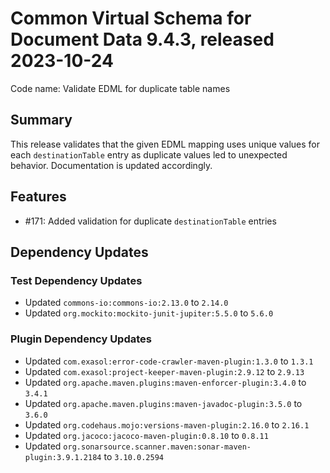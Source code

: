 # Common Virtual Schema for Document Data 9.4.3, released 2023-10-24

Code name: Validate EDML for duplicate table names

## Summary

This release validates that the given EDML mapping uses unique values for each `destinationTable` entry as duplicate values led to unexpected behavior. Documentation is updated accordingly.

## Features

* #171: Added validation for duplicate `destinationTable` entries

## Dependency Updates

### Test Dependency Updates

* Updated `commons-io:commons-io:2.13.0` to `2.14.0`
* Updated `org.mockito:mockito-junit-jupiter:5.5.0` to `5.6.0`

### Plugin Dependency Updates

* Updated `com.exasol:error-code-crawler-maven-plugin:1.3.0` to `1.3.1`
* Updated `com.exasol:project-keeper-maven-plugin:2.9.12` to `2.9.13`
* Updated `org.apache.maven.plugins:maven-enforcer-plugin:3.4.0` to `3.4.1`
* Updated `org.apache.maven.plugins:maven-javadoc-plugin:3.5.0` to `3.6.0`
* Updated `org.codehaus.mojo:versions-maven-plugin:2.16.0` to `2.16.1`
* Updated `org.jacoco:jacoco-maven-plugin:0.8.10` to `0.8.11`
* Updated `org.sonarsource.scanner.maven:sonar-maven-plugin:3.9.1.2184` to `3.10.0.2594`
